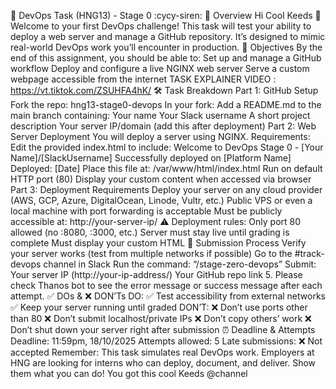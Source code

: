 :rocket: DevOps Task (HNG13) - Stage 0 :cycy-siren:
:mag_right: Overview
Hi Cool Keeds :rocket: Welcome to your first DevOps challenge!
This task will test your ability to deploy a web server and manage a GitHub repository.
It’s designed to mimic real-world DevOps work you’ll encounter in production.
:dart: Objectives
By the end of this assignment, you should be able to:
Set up and manage a GitHub workflow
Deploy and configure a live NGINX web server
Serve a custom webpage accessible from the internet
TASK EXPLAINER VIDEO : https://vt.tiktok.com/ZSUHFA4hK/
:hammer_and_wrench: Task Breakdown
Part 1: GitHub Setup
Fork the repo: hng13-stage0-devops
In your fork:
Add a README.md to the main branch containing:
Your name
Your Slack username
A short project description
Your server IP/domain (add this after deployment)
Part 2: Web Server Deployment
You will deploy a server using NGINX.
Requirements:
Edit the provided index.html to include: Welcome to DevOps Stage 0 - [Your Name]/[SlackUsername]
Successfully deployed on [Platform Name]
Deployed: [Date]
Place this file at: /var/www/html/index.html
Run on default HTTP port (80)
Display your custom content when accessed via browser
Part 3: Deployment Requirements
Deploy your server on any cloud provider (AWS, GCP, Azure, DigitalOcean, Linode, Vultr, etc.)
Public VPS or even a local machine with port forwarding is acceptable
Must be publicly accessible at: http://your-server-ip/
:warning: Deployment rules:
Only port 80 allowed (no :8080, :3000, etc.)
Server must stay live until grading is complete
Must display your custom HTML
:pushpin: Submission Process
Verify your server works (test from multiple networks if possible)
Go to the #track-devops channel in Slack
Run the command:  “/stage-zero-devops”
Submit:
Your server IP (http://your-ip-address/)
Your GitHub repo link
 5.  Please check Thanos bot to see the error message or success message after each attempt.
:white_check_mark: DOs & :x: DON’Ts
DO:
:white_check_mark: Test accessibility from external networks
:white_check_mark: Keep your server running until graded
DON’T:
:x: Don’t use ports other than 80
:x: Don’t submit localhost/private IPs
:x: Don’t copy others’ work
:x: Don’t shut down your server right after submission
:alarm_clock: Deadline & Attempts
Deadline: 11:59pm, 18/10/2025 
Attempts allowed: 5
Late submissions: :x: Not accepted
Remember: This task simulates real DevOps work. Employers at HNG are looking for interns who can deploy, document, and deliver. Show them what you can do!
You got this cool Keeds @channel

